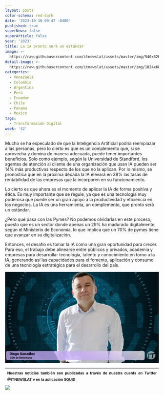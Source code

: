 ```yaml
---
layout: posts
color-schema: red-dark
date: '2023-10-16 09:47 -0400'
published: true
superNews: false
superArticle: false
year: '2023'
title: La IA pronto será un estándar
image: >-
  https://raw.githubusercontent.com/itnewslat/assets/master/img/540x320/Diego-Gonzalez-p.jpg
detail-image: >-
  https://raw.githubusercontent.com/itnewslat/assets/master/img/1024x680/Diego-Gonzalez-g.jpg
categories:
  - Venezuela
  - Colombia
  - Argentina
  - Perú
  - Ecuador
  - Chile
  - Panama
  - Mexico
tags:
  - Transformación Digital
week: '42'
---
```

Mucho se ha especulado de que la Inteligencia Artificial podría reemplazar a las personas, pero lo cierto es que es un complemento que, si se aprovecha y domina de manera adecuada, puede tener importantes beneficios. Solo como ejemplo, según la Universidad de Standford, los agentes de atención al cliente de una organización que usan IA pueden ser 14% más productivos respecto de los que no la aplican. Por lo mismo, se pronostica que en la próxima década la IA elevará en 38% las tasas de rentabilidad de las empresas que la incorporen en su funcionamiento.

Lo cierto es que ahora es el momento de aplicar la IA de forma positiva y ética. Es muy importante que se regule, ya que es una tecnología muy poderosa que puede ser un gran apoyo a la productividad y eficiencia en los negocios. La IA es una herramienta, un complemento, que pronto será un estándar.

¿Pero qué pasa con las Pymes? No podemos olvidarlas en este proceso, puesto que es un sector donde apenas un 29% ha madurado digitalmente, según el Ministerio de Economía, lo que implica que un 70% de pymes tiene que avanzar en su digitalización.

Entonces, el desafío es tomar la IA como una gran oportunidad para crecer. Para eso, el trabajo debe alinearse entre públicos y privados, academia y empresas para desarrollar tecnología, talento y conocimiento en torno a la IA, generando así las capacidades para el fomento, aplicación y consumo de una tecnología estratégica para el desarrollo del país.

![](https://raw.githubusercontent.com/itnewslat/assets/master/img/540x320/Diego-Gonzalez-p.jpg)

<table style="height: 42px;" width="569">
<tbody>
<tr>
<td style="text-align: justify;"><sub><strong>Nuestras noticias también son publicadas a través de nuestra cuenta en Twitter <a href="https://twitter.com/itnewslat?lang=es">@ITNEWSLAT</a> y en la aplicación <a href="https://squidapp.co/en/">SQUID</a></strong></sub></td>
</tr>
</tbody>
</table>

<img src="https://tracker.metricool.com/c3po.jpg?hash=56f88a41e39ab42c063cc51676587a04"/>